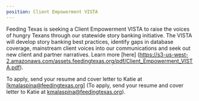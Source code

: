 ```yaml
---
position: Client Empowerment VISTA
---
```


Feeding Texas is seeking a Client Empowerment VISTA to raise the voices of hungry Texans through our statewide story banking initiative. The VISTA will develop story banking best practices, identify gaps in database coverage, mainstream client voices into our communications and seek out new client and partner narratives.  Learn more [here] (https://s3-us-west-2.amazonaws.com/assets.feedingtexas.org/pdf/Client_Empowerment_VISTA.pdf). 

To apply, send your resume and cover letter to Katie at [kmalaspina@feedingtexas.org] (To apply, send your resume and cover letter to Katie at kmalaspina@feedingtexas.org). 
